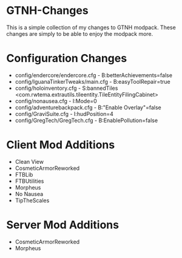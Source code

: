 # GTNH-Changes

This is a simple collection of my changes to GTNH modpack. These changes are simply to be able to enjoy the modpack more.

# Configuration Changes

* config/endercore/endercore.cfg - B:betterAchievements=false
* config/IguanaTinkerTweaks/main.cfg - B:easyToolRepair=true
* config/holoinventory.cfg - S:bannedTiles <com.rwtema.extrautils.tileentity.TileEntityFilingCabinet>
* config/nonausea.cfg - I:Mode=0
* config/adventurebackpack.cfg - B:"Enable Overlay"=false
* config/GraviSuite.cfg - I:hudPosition=4
* config/GregTech/GregTech.cfg - B:EnablePollution=false

# Client Mod Additions

* Clean View
* CosmeticArmorReworked
* FTBLib
* FTBUtilities
* Morpheus
* No Nausea
* TipTheScales

# Server Mod Additions

* CosmeticArmorReworked
* Morpheus
